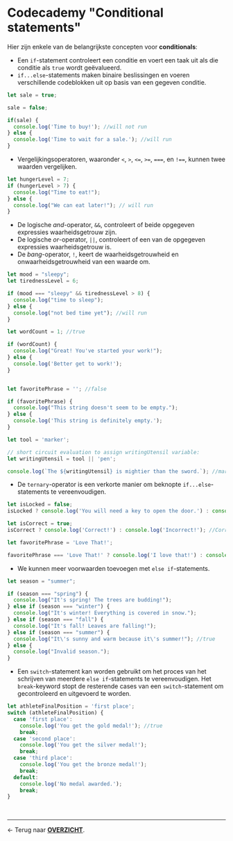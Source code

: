 # Codecademy "Conditional statements"

Hier zijn enkele van de belangrijkste concepten voor **conditionals**:

- Een `if`-statement controleert een conditie en voert een taak uit als die conditie als `true` wordt geëvalueerd.
- `if...else`-statements maken binaire beslissingen en voeren verschillende codeblokken uit op basis van een gegeven conditie.

```js
let sale = true;

sale = false;

if(sale) {
  console.log('Time to buy!'); //will not run
} else {
  console.log('Time to wait for a sale.'); //will run
}
```


- Vergelijkingsoperatoren, waaronder `<`, `>`, `<=`, `>=`, `===`, en `!==`, kunnen twee waarden vergelijken.
```js
let hungerLevel = 7;
if (hungerLevel > 7) {
  console.log("Time to eat!");
} else {
  console.log("We can eat later!"); // will run
}
```

- De logische *and*-operator, `&&`, controleert of beide opgegeven expressies waarheidsgetrouw zijn.
- De logische *or*-operator, `||`, controleert of een van de opgegeven expressies waarheidsgetrouw is.
- De *bang*-operator, `!`, keert de waarheidsgetrouwheid en onwaarheidsgetrouwheid van een waarde om.

```js
let mood = "sleepy";
let tirednessLevel = 6;

if (mood === "sleepy" && tirednessLevel > 8) {
  console.log("time to sleep");
} else {
  console.log("not bed time yet"); //will run
}
```

```js
let wordCount = 1; //true

if (wordCount) {
  console.log("Great! You've started your work!");
} else {
  console.log('Better get to work!');
}


let favoritePhrase = ''; //false

if (favoritePhrase) {
  console.log("This string doesn't seem to be empty.");
} else {
  console.log('This string is definitely empty.');
}
```

```js
let tool = 'marker';

// short circuit evaluation to assign writingUtensil variable:
let writingUtensil = tool || 'pen';

console.log(`The ${writingUtensil} is mightier than the sword.`); //marker
```

- De `ternary`-operator is een verkorte manier om beknopte `if...else`-statements te vereenvoudigen.
```js
let isLocked = false;
isLocked ? console.log('You will need a key to open the door.') : console.log('You will not need a key to open the door.'); //You will not need a key to open the door.

let isCorrect = true;
isCorrect ? console.log('Correct!') : console.log('Incorrect!'); //Correct!

let favoritePhrase = 'Love That!';

favoritePhrase === 'Love That!' ? console.log('I love that!') : console.log("I don't love that!"); //I love that!
```
- We kunnen meer voorwaarden toevoegen met `else if`-statements.
```js
let season = "summer";

if (season === "spring") {
  console.log("It's spring! The trees are budding!");
} else if (season === "winter") {
  console.log("It's winter! Everything is covered in snow.");
} else if (season === "fall") {
  console.log("It's fall! Leaves are falling!");
} else if (season === "summer") {
  console.log("It\'s sunny and warm because it\'s summer!"); //true
} else {
  console.log("Invalid season."); 
}
```
- Een `switch`-statement kan worden gebruikt om het proces van het schrijven van meerdere `else if`-statements te vereenvoudigen. Het `break`-keyword stopt de resterende cases van een `switch`-statement om gecontroleerd en uitgevoerd te worden.
```js
let athleteFinalPosition = 'first place';
switch (athleteFinalPosition) {
  case 'first place': 
    console.log('You get the gold medal!'); //true
    break;
  case 'second place': 
    console.log('You get the silver medal!');
    break;
  case 'third place': 
    console.log('You get the bronze medal!');
    break;
  default:
    console.log('No medal awarded.');
    break;
}
```

<br>

---

&larr; Terug naar [**OVERZICHT**](./README.md#overview).